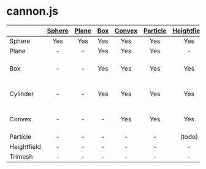 # cannon.js
|             | [Sphere](http://schteppe.github.io/cannon.js/docs/classes/Sphere.html) | [Plane](http://schteppe.github.io/cannon.js/docs/classes/Plane.html) | [Box](http://schteppe.github.io/cannon.js/docs/classes/Box.html) | [Convex](http://schteppe.github.io/cannon.js/docs/classes/ConvexPolyhedron.html) | [Particle](http://schteppe.github.io/cannon.js/docs/classes/Particle.html) | [Heightfield](http://schteppe.github.io/cannon.js/docs/classes/Heightfield.html) | [Trimesh](http://schteppe.github.io/cannon.js/docs/classes/Trimesh.html) |
| :-----------|:------:|:-----:|:---:|:------:|:--------:|:-----------:|:-------:|
| Sphere      | Yes    | Yes   | Yes | Yes    | Yes      | Yes         | Yes     |
| Plane       | -      | -     | Yes | Yes    | Yes      | -           | Yes     |
| Box         | -      | -     | Yes | Yes    | Yes      | Yes         | Yes (Kind of)  |
| Cylinder    | -      | -     | Yes | Yes    | Yes      | Yes         | Yes (Kind of)  |
| Convex      | -      | -     | -   | Yes    | Yes      | Yes         | Yes (Kind of)  |
| Particle    | -      | -     | -   | -      | -        | (todo)      | -       |
| Heightfield | -      | -     | -   | -      | -        | -           | -  |
| Trimesh     | -      | -     | -   | -      | -        | -           | (todo)  |
